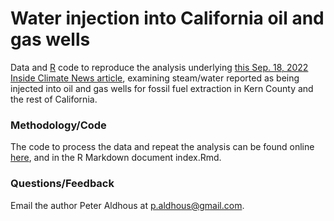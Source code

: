 # Water injection into California oil and gas wells

Data and [R](https://www.r-project.org/) code to reproduce the analysis underlying [this Sep. 18, 2022 Inside Climate News article](https://insideclimatenews.org/news/18092022/drought-wracked-california-allows-oil-companies-to-use-high-quality-water-but-regulators-error-strewn-records-make-accurate-accounting-nearly-impossible/), examining steam/water reported as being injected into oil and gas wells for fossil fuel extraction in Kern County and the rest of California.

### Methodology/Code
The code to process the data and repeat the analysis can be found online [here](https://insideclimatenews.github.io/2022-09-ca-kern-oil-water/), and in the R Markdown document index.Rmd.

### Questions/Feedback
Email the author Peter Aldhous at p.aldhous@gmail.com.